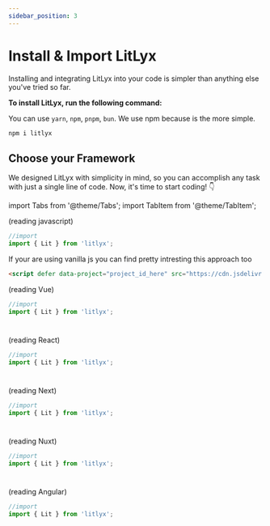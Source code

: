 ```yaml
---
sidebar_position: 3
---
```


# Install & Import LitLyx
Installing and integrating LitLyx into your code is simpler than anything else you've tried so far.

**To install LitLyx, run the following command:**

You can use `yarn`, `npm`, `pnpm`, `bun`. We use npm because is the more simple.

```bash
npm i litlyx
```

## Choose your Framework
We designed LitLyx with simplicity in mind, so you can accomplish any task with just a single line of code. Now, it's time to start coding! 👇

import Tabs from '@theme/Tabs';
import TabItem from '@theme/TabItem';

<Tabs>
 <TabItem value="js" label="JavaScript" default>
 (reading javascript)

```ts
//import
import { Lit } from 'litlyx';
```

If your are using vanilla js you can find pretty intresting this approach too

```html
<script defer data-project="project_id_here" src="https://cdn.jsdelivr.net/gh/litlyx/litlyx-js/browser/litlyx.js"></script>
```

  </TabItem>
  <TabItem value="vue" label="Vue" default>
   (reading Vue)

```ts
//import
import { Lit } from 'litlyx';
```
#
  </TabItem>
 <TabItem value="react" label="React" default>
   (reading React)


```ts
//import
import { Lit } from 'litlyx';
```
#
  </TabItem>
  <TabItem value="next" label="Next" default>
   (reading Next)


```ts
//import
import { Lit } from 'litlyx';
```
#
  </TabItem>
<TabItem value="nuxt" label="Nuxt" default>
   (reading Nuxt)


```ts
//import
import { Lit } from 'litlyx';
```
#
  </TabItem>

  <TabItem value="angular" label="Angular" default>
   (reading Angular)


```ts
//import
import { Lit } from 'litlyx';
```
#
  </TabItem>
</Tabs>
